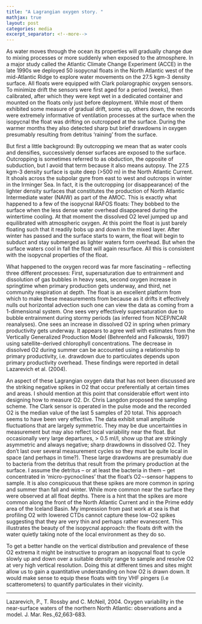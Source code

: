 ```yaml
---
title: "A Lagrangian oxygen story. "
mathjax: true
layout: post
categories: media
excerpt_separator: <!--more-->
---
```


As water moves through the ocean its properties will gradually change due to mixing processes or more suddenly when exposed to the atmosphere. In a major study called the Atlantic Climate Change Experiment (ACCE) in the late 1990s we deployed 50 isopycnal floats in the North Atlantic west of the mid-Atlantic Ridge to explore water movements on the 27.5 kgm-3 density surface. All floats were equipped with Clark polarographic oxygen sensors. To minimize drift the sensors were first aged for a period (weeks), then calibrated, after which they were kept wet in a dedicated container and mounted on the floats only just before deployment. While most of them exhibited some measure of gradual drift, some up, others down, the records were extremely informative of ventilation processes at the surface when the isopycnal the float was drifting on outcropped at the surface. During the warmer months they also detected sharp but brief drawdowns in oxygen presumably resulting from detritus ‘raining’ from the surface. 
<!--more-->

But first a little background: By outcropping we mean that as water cools and densifies, successively denser surfaces are exposed to the surface. Outcropping is sometimes referred to as obduction, the opposite of subduction, but I avoid that term because it also means autopsy. The 27.5 kgm-3 density surface is quite deep (>500 m) in the North Atlantic Current. It shoals across the subpolar gyre from east to west and outcrops in winter in the Irminger Sea. In fact, it is the outcropping (or disappearance) of the lighter density surfaces that constitutes the production of North Atlantic Intermediate water (NAIW) as part of the AMOC. This is exactly what happened to a few of the isopycnal RAFOS floats: They bobbed to the surface when the less dense water overhead disappeared during the wintertime cooling. At that moment the dissolved O2 level jumped up and equilibrated with atmospheric oxygen. At this point the float is just barely floating such that it readily bobs up and down in the mixed layer. After winter has passed and the surface starts to warm, the float will begin to subduct and stay submerged as lighter waters form overhead. But when the surface waters cool in fall the float will again resurface. All this is consistent with the isopycnal properties of the float. 

What happened to the oxygen record was far more fascinating – reflecting three different processes: First, supersaturation due to entrainment and dissolution of gas bubbles in heavy seas, second oxygen increase in springtime when primary production gets underway, and third, net community respiration at depth. The float is an excellent platform from which to make these measurements from because as it drifts it effectively nulls out horizontal advection such one can view the data as coming from a 1-dimensional system. One sees very effectively supersaturation due to bubble entrainment during stormy periods (as inferred from NCEP/NCAR reanalyses). One sees an increase in dissolved O2 in spring when primary productivity gets underway. It appears to agree well with estimates from the Vertically Generalized Production Model (Behrenfeld and Falkowski, 1997) using satellite-derived chlorophyll concentrations. The decrease in dissolved O2 during summer can be accounted using a relationship to primary productivity, i.e. drawdown due to particulates depends upon primary productivity overhead. These findings were reported in detail Lazarevich et al. (2004). 

An aspect of these Lagrangian oxygen data that has not been discussed are the striking negative spikes in O2 that occur preferentially at certain times and areas. I should mention at this point that considerable effort went into designing how to measure O2. Dr. Chris Langdon proposed the sampling scheme. The Clark sensor is operated in the pulse mode and the recorded O2 is the median value of the last 5 samples of 20 total. This approach seems to have been very effective. The data exhibit small amplitude fluctuations that are largely symmetric. They may be due uncertainties in measurement but may also reflect local variability near the float. But occasionally very large departures, > 0.5 ml/l, show up that are strikingly asymmetric and always negative; sharp drawdowns in dissolved O2. They don’t last over several measurement cycles so they must be quite local in space (and perhaps in time?). These large drawdowns are presumably due to bacteria from the detritus that result from the primary production at the surface. I assume the detritus – or at least the bacteria in them – get concentrated in ‘micro-pycnoclines’ that the float’s O2¬-sensor happens to sample. It is also conspicuous that these spikes are more common in spring and summer than fall and winter. While more common near the surface they were observed at all float depths. There is a hint that the spikes are more common along the front of the North Atlantic Current and in the Prime eddy area of the Iceland Basin. My impression from past work at sea is that profiling O2 with lowered CTDs cannot capture these low-O2 spikes suggesting that they are very thin and perhaps rather evanescent. This illustrates the beauty of the isopycnal approach: the floats drift with the water quietly taking note of the local environment as they do so. 

To get a better handle on the vertical distribution and prevalence of these O2 extrema it might be instructive to program an isopycnal float to cycle slowly up and down over a suitable density range to sample and resolve O2 at very high vertical resolution. Doing this at different times and sites might allow us to gain a quantitative understanding on how O2 is drawn down. It would make sense to equip these floats with tiny VHF pingers (i.e scatterometers) to quantify particulates in their vicinity.

- - - - -
Lazarevich, P., T. Rossby and C. McNeil, 2004.  Oxygen variability in the near-surface waters of the northern North Atlantic: observations and a model.  J. Mar. Res.,62,663-683.
